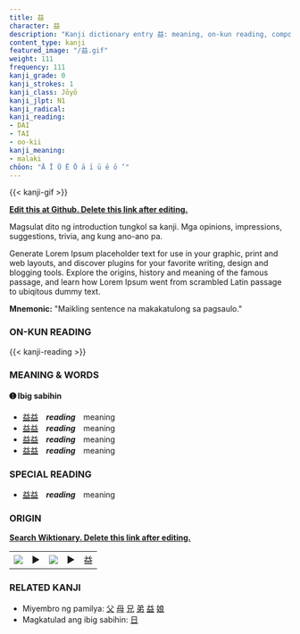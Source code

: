 ```yaml
---
title: 益
character: 益
description: "Kanji dictionary entry 益: meaning, on-kun reading, compounds, origin, related kanji"
content_type: kanji
featured_image: "/益.gif"
weight: 111
frequency: 111
kanji_grade: 0
kanji_strokes: 1
kanji_class: Jōyō
kanji_jlpt: N1
kanji_radical: 
kanji_reading: 
- DAI
- TAI
- oo-kii
kanji_meaning:
- malaki
chōon: "Ā Ī Ū Ē Ō ā ī ū ē ō ’"
---
```

[//]: # (Don't edit the line below. Kanji animated GIF code is automatically generated.)
{{< kanji-gif >}}

[//]: # (Edit below this line.)

**[Edit this at Github. Delete this link after editing.](https://github.com/tim0g/tim/tree/main/content/kanji/益/index.md)**

Magsulat dito ng introduction tungkol sa kanji. Mga opinions, impressions, suggestions, trivia, ang kung ano-ano pa.

Generate Lorem Ipsum placeholder text for use in your graphic, print and web layouts, and discover plugins for your favorite writing, design and blogging tools. Explore the origins, history and meaning of the famous passage, and learn how Lorem Ipsum went from scrambled Latin passage to ubiqitous dummy text.
 
**Mnemonic:** "Maikling sentence na makakatulong sa pagsaulo."

### ON-KUN READING

[//]: # (Don't edit the line below. ON-KUN READING code is automatically generated.)
{{< kanji-reading >}}

### MEANING & WORDS

#### ➊ **Ibig sabihin**
  - [益](../益)[益](../益)　***reading***　meaning
  - [益](../益)[益](../益)　***reading***　meaning
  - [益](../益)[益](../益)　***reading***　meaning
  - [益](../益)[益](../益)　***reading***　meaning

### SPECIAL READING
  - [益](../益)[益](../益)　***reading***　meaning

### ORIGIN

**[Search Wiktionary. Delete this link after editing.](https://wiktionary.org/wiki/益)**
<table class="kanji-table"><tr><td>
<img src="60px-益-bronze.svg.png">
</td><td>▶</td><td>
<img src="60px-益-oracle.svg.png">
</td><td>▶</td>
<td class="kanji-origin">益</td>
</tr></table>

### RELATED KANJI
- Miyembro ng pamilya: [父](../父) [母](../母) [兄](../兄) [弟](../弟) [益](../益) [娘](../娘)
- Magkatulad ang ibig sabihin: [日](../日)
